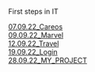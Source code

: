 First steps in IT

[07.09.22_Careos](https://olenasavchuk5.github.io/FE_HTML_CSS/07.09.22_Careos/index.html)
<br>
[09.09.22_Marvel](https://olenasavchuk5.github.io/FE_HTML_CSS/09.09.22_Marvel/index.html)
<br>
[12.09.22_Travel](https://olenasavchuk5.github.io/FE_HTML_CSS/12.09.22_Travel/index.html)
<br>
[19.09.22_Login](https://olenasavchuk5.github.io/FE_HTML_CSS/19.09.22_Login/login_form.html)
<br>
[28.09.22_MY_PROJECT](https://olenasavchuk5.github.io/FE_HTML_CSS/28.09.22_MY_PROJECT/index.html)
